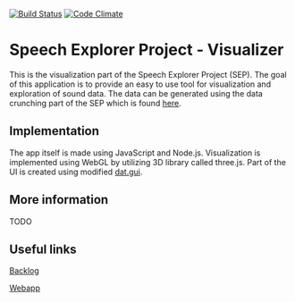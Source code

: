 [![Build Status](https://travis-ci.org/SSGL-SEP/speech_explorer.svg?branch=master)](https://travis-ci.org/SSGL-SEP/speech_explorer)
[![Code Climate](https://codeclimate.com/github/SSGL-SEP/speech_explorer/badges/gpa.svg)](https://codeclimate.com/github/SSGL-SEP/speech_explorer)
# Speech Explorer Project - Visualizer
This is the visualization part of the Speech Explorer Project (SEP). The goal of this application is to provide an easy to use tool for visualization and exploration of sound data. The data can be generated using the data crunching part of the SEP which is found [here](https://github.com/SSGL-SEP/t-sne_cruncher).

## Implementation
The app itself is made using JavaScript and Node.js. Visualization is implemented using WebGL by utilizing 3D library called three.js. Part of the UI is created using modified [dat.gui](https://github.com/SSGL-SEP/dat.gui).

## More information
TODO

## Useful links

[Backlog](https://docs.google.com/spreadsheets/d/1ymxGEUkiBp-F-TVGKn5wfZPsP5So2Wu29JjmtrXWkBY/edit#gid=1)

[Webapp](https://ssgl-sep.herokuapp.com/) 
